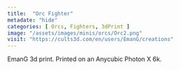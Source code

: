 ```yaml
---
title:  "Orc Fighter"
metadate: "hide"
categories: [ Orcs, Fighters, 3dPrint ]
image: "/assets/images/minis/orcs/Orc2.png"
visit: "https://cults3d.com/en/users/EmanG/creations"
---
```

EmanG 3d print. Printed on an Anycubic Photon X 6k.